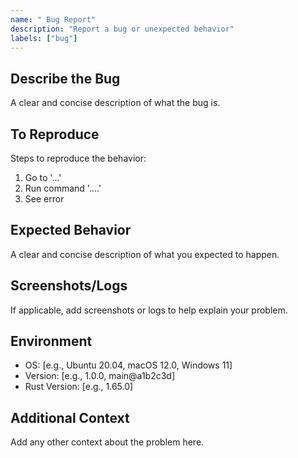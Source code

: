 ```yaml
---
name: " Bug Report"
description: "Report a bug or unexpected behavior"
labels: ["bug"]
---
```


## Describe the Bug
A clear and concise description of what the bug is.

## To Reproduce
Steps to reproduce the behavior:
1. Go to '...'
2. Run command '....'
3. See error

## Expected Behavior
A clear and concise description of what you expected to happen.

## Screenshots/Logs
If applicable, add screenshots or logs to help explain your problem.

## Environment
- OS: [e.g., Ubuntu 20.04, macOS 12.0, Windows 11]
- Version: [e.g., 1.0.0, main@a1b2c3d]
- Rust Version: [e.g., 1.65.0]

## Additional Context
Add any other context about the problem here.
